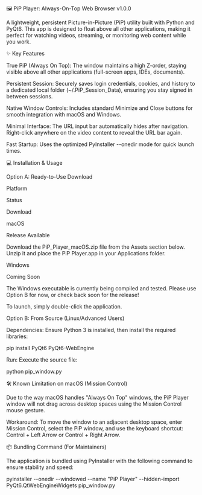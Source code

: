 🖼️ PiP Player: Always-On-Top Web Browser v1.0.0

A lightweight, persistent Picture-in-Picture (PiP) utility built with Python and PyQt6. This app is designed to float above all other applications, making it perfect for watching videos, streaming, or monitoring web content while you work.

✨ Key Features

True PiP (Always On Top): The window maintains a high Z-order, staying visible above all other applications (full-screen apps, IDEs, documents).

Persistent Session: Securely saves login credentials, cookies, and history to a dedicated local folder (~/.PiP_Session_Data), ensuring you stay signed in between sessions.

Native Window Controls: Includes standard Minimize and Close buttons for smooth integration with macOS and Windows.

Minimal Interface: The URL input bar automatically hides after navigation. Right-click anywhere on the video content to reveal the URL bar again.

Fast Startup: Uses the optimized PyInstaller --onedir mode for quick launch times.

💻 Installation & Usage

Option A: Ready-to-Use Download

Platform

Status

Download

macOS

Release Available

Download the PiP_Player_macOS.zip file from the Assets section below. Unzip it and place the PiP Player.app in your Applications folder.

Windows

Coming Soon

The Windows executable is currently being compiled and tested. Please use Option B for now, or check back soon for the release!

To launch, simply double-click the application.

Option B: From Source (Linux/Advanced Users)

Dependencies: Ensure Python 3 is installed, then install the required libraries:

pip install PyQt6 PyQt6-WebEngine


Run: Execute the source file:

python pip_window.py


🛠️ Known Limitation on macOS (Mission Control)

Due to the way macOS handles "Always On Top" windows, the PiP Player window will not drag across desktop spaces using the Mission Control mouse gesture.

Workaround: To move the window to an adjacent desktop space, enter Mission Control, select the PiP window, and use the keyboard shortcut: Control + Left Arrow or Control + Right Arrow.

📦 Bundling Command (For Maintainers)

The application is bundled using PyInstaller with the following command to ensure stability and speed:

pyinstaller --onedir --windowed --name "PiP Player" --hidden-import PyQt6.QtWebEngineWidgets pip_window.py
